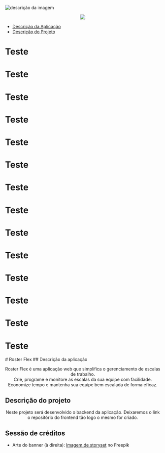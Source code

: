 ![descrição da imagem](https://raw.githubusercontent.com/xflprflx/roster-flex-backend/document/readme/assets/Roster%20Flex.png)

<p align="center">
<img loading="lazy" src="http://img.shields.io/static/v1?label=STATUS&message=EM%20DESENVOLVIMENTO&color=GREEN&style=for-the-badge"/>
</p>

<!--ts-->
   * [Descrição da Aplicação](#descricao-da-aplicacao)
   * [Descrição do Projeto](#descricao-do-projeto)
<!--te-->
<h1>Teste</h1>
<h1>Teste</h1>
<h1>Teste</h1>
<h1>Teste</h1>
<h1>Teste</h1>
<h1>Teste</h1>
<h1>Teste</h1>
<h1>Teste</h1>
<h1>Teste</h1>
<h1>Teste</h1>
<h1>Teste</h1>
<h1>Teste</h1>
<h1>Teste</h1>
<h1>Teste</h1>
# Roster Flex 
<a id="descricao-da-aplicacao"></a>
## Descrição da aplicação
<p align="center">Roster Flex é uma aplicação web que simplifica o gerenciamento de escalas de trabalho.<br>Crie, programe e monitore as escalas da sua equipe com facilidade.<br>Economize tempo e mantenha sua equipe bem escalada de forma eficaz.</p>

<a id="descricao-do-projeto"></a>
## Descrição do projeto 
<p align="center">Neste projeto será desenvolvido o backend da aplicação. Deixaremos o link o repositório do frontend tão logo o mesmo for criado.</p>



















## Sessão de créditos
- Arte do banner (à direita): <a href="https://br.freepik.com/vetores-gratis/ilustracao-do-conceito-de-gerenciamento-de-tempo_7079478.htm#query=schedule&position=16&from_view=search&track=sph">Imagem de storyset</a> no Freepik
